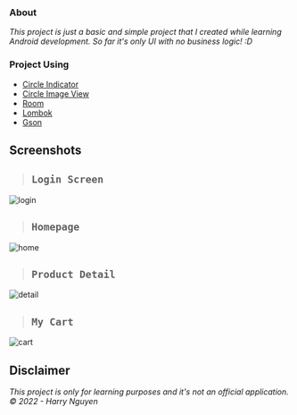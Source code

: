 ### About
*This project is just a basic and simple project that I created while learning Android development. So far it's only UI with no business logic! :D*
<br/>
### Project Using
  + [Circle Indicator](https://github.com/ongakuer/CircleIndicator)
  + [Circle Image View](https://github.com/hdodenhof/CircleImageView)
  + [Room](https://developer.android.com/training/data-storage/room)
  + [Lombok](https://projectlombok.org/setup/android)
  + [Gson](https://github.com/google/gson)

## Screenshots

> ## `Login Screen`
![login](https://user-images.githubusercontent.com/78833363/161409444-dd7c4b95-899d-4cb3-ac47-1bc38951da9a.gif)

> ## `Homepage`
![home](https://user-images.githubusercontent.com/78833363/163720431-71e7c007-8098-44df-bc57-c49b1076cf7f.gif)

> ## `Product Detail`
![detail](https://user-images.githubusercontent.com/78833363/163720428-d83ffddd-15ae-44f9-8a5c-43f4e8a9fc51.gif)

> ## `My Cart`
![cart](https://user-images.githubusercontent.com/78833363/163720429-fc2683de-25d6-4c9f-9483-f7f716ffa543.gif)

## Disclaimer
*This project is only for learning purposes and it's not an official application.*
</br>
*© 2022 - Harry Nguyen*
